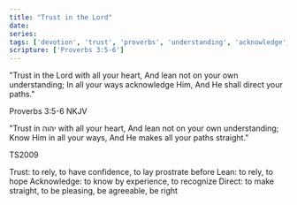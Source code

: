 ```yaml
---
title: "Trust in the Lord"
date: 
series: 
tags: ['devotion', 'trust', 'proverbs', 'understanding', 'acknowledge', 'guidance']
scripture: ['Proverbs 3:5-6']
---
```


"Trust in the Lord with all your heart, And lean not on your own understanding; In all your ways acknowledge Him, And He shall direct your paths."

 Proverbs 3:5-6  NKJV 

"Trust in יהוה with all your heart, And lean not on your own understanding; Know Him in all your ways, And He makes all your paths straight."

 TS2009 

Trust: to rely, to have confidence, to lay prostrate before
Lean: to rely, to hope
Acknowledge: to know by experience, to recognize
Direct: to make straight, to be pleasing, be agreeable, be right